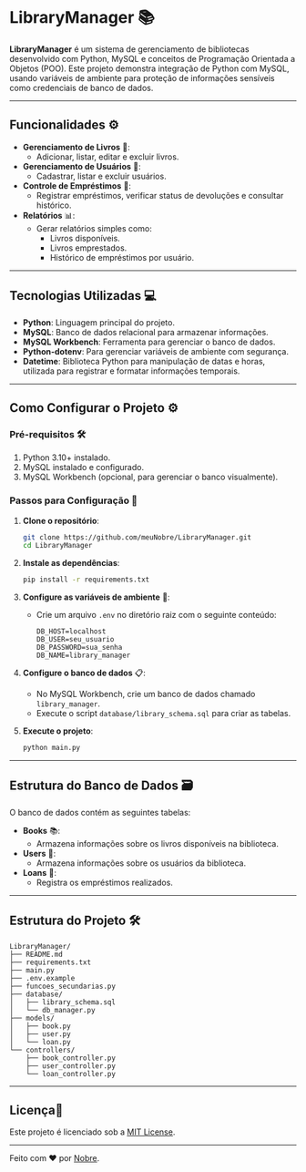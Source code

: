 
# LibraryManager 📚

**LibraryManager** é um sistema de gerenciamento de bibliotecas desenvolvido com Python, MySQL e conceitos de Programação Orientada a Objetos (POO). Este projeto demonstra integração de Python com MySQL, usando variáveis de ambiente para proteção de informações sensíveis como credenciais de banco de dados.

---

## Funcionalidades ⚙️

- **Gerenciamento de Livros** 📖:
  - Adicionar, listar, editar e excluir livros.
- **Gerenciamento de Usuários** 👤:
  - Cadastrar, listar e excluir usuários.
- **Controle de Empréstimos** 📅:
  - Registrar empréstimos, verificar status de devoluções e consultar histórico.
- **Relatórios** 📊:
  - Gerar relatórios simples como:
    - Livros disponíveis.
    - Livros emprestados.
    - Histórico de empréstimos por usuário.

---

## Tecnologias Utilizadas 💻

- **Python**: Linguagem principal do projeto.
- **MySQL**: Banco de dados relacional para armazenar informações.
- **MySQL Workbench**: Ferramenta para gerenciar o banco de dados.
- **Python-dotenv**: Para gerenciar variáveis de ambiente com segurança.
- **Datetime**: Biblioteca Python para manipulação de datas e horas, utilizada para registrar e formatar informações temporais.

---

## Como Configurar o Projeto ⚙️

### Pré-requisitos 🛠️

1. Python 3.10+ instalado.
2. MySQL instalado e configurado.
3. MySQL Workbench (opcional, para gerenciar o banco visualmente).

### Passos para Configuração 📑

1. **Clone o repositório**:
   ```bash
   git clone https://github.com/meuNobre/LibraryManager.git
   cd LibraryManager
   ```

2. **Instale as dependências**:
   ```bash
   pip install -r requirements.txt
   ```

3. **Configure as variáveis de ambiente** 🔐: 
   - Crie um arquivo `.env` no diretório raiz com o seguinte conteúdo:
     ```plaintext
     DB_HOST=localhost
     DB_USER=seu_usuario
     DB_PASSWORD=sua_senha
     DB_NAME=library_manager
     ```

4. **Configure o banco de dados** 📋:
   - No MySQL Workbench, crie um banco de dados chamado `library_manager`.
   - Execute o script `database/library_schema.sql` para criar as tabelas.

5. **Execute o projeto**:
   ```bash
   python main.py
   ```

---

## Estrutura do Banco de Dados 🗃️

O banco de dados contém as seguintes tabelas:

- **Books** 📚:
  - Armazena informações sobre os livros disponíveis na biblioteca.
- **Users** 👥:
  - Armazena informações sobre os usuários da biblioteca.
- **Loans** 📑:
  - Registra os empréstimos realizados.

---

## Estrutura do Projeto 🛠️

```plaintext
LibraryManager/
├── README.md
├── requirements.txt
├── main.py
├── .env.example
├── funcoes_secundarias.py
├── database/
│   ├── library_schema.sql
│   └── db_manager.py
├── models/
│   ├── book.py
│   ├── user.py
│   └── loan.py
└── controllers/
    ├── book_controller.py
    ├── user_controller.py
    └── loan_controller.py
```

---

## Licença📜

Este projeto é licenciado sob a [MIT License](LICENSE).

---

Feito com ❤️ por [Nobre](https://github.com/meuNobre).
